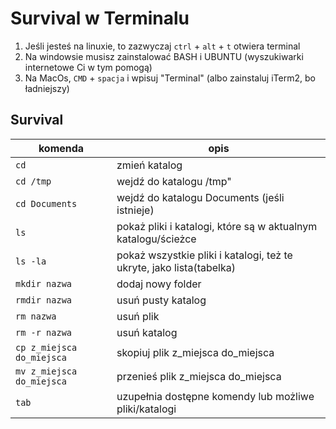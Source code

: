 Survival w Terminalu
====================

1. Jeśli jesteś na linuxie, to zazwyczaj `ctrl` + `alt` + `t` otwiera terminal
2. Na windowsie musisz zainstalować BASH i UBUNTU (wyszukiwarki internetowe Ci w tym pomogą)
3. Na MacOs, `CMD` + `spacja` i wpisuj "Terminal" (albo zainstaluj iTerm2, bo ładniejszy)

## Survival

|komenda|opis|
|---|---|
|`cd`|zmień katalog|
|`cd /tmp`|wejdź do katalogu /tmp"
|`cd Documents`|wejdź do katalogu Documents (jeśli istnieje)|
|`ls`|pokaż pliki i katalogi, które są w aktualnym katalogu/ścieżce|
|`ls -la`| pokaż wszystkie pliki i katalogi, też te ukryte, jako lista(tabelka)|
|`mkdir nazwa`|dodaj nowy folder|
|`rmdir nazwa`|usuń pusty katalog|
|`rm nazwa`|usuń plik|
|`rm -r nazwa`|usuń katalog|
|`cp z_miejsca do_miejsca`|skopiuj plik z_miejsca do_miejsca|
|`mv z_miejsca do_miejsca`|przenieś plik z_miejsca do_miejsca|
|`tab`|uzupełnia dostępne komendy lub możliwe pliki/katalogi|